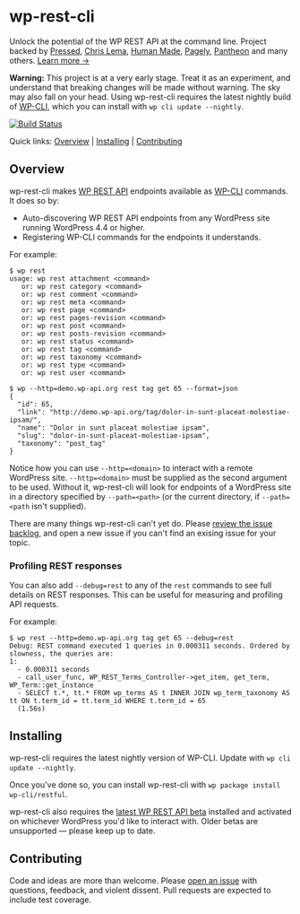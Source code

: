 wp-rest-cli
===========

Unlock the potential of the WP REST API at the command line. Project backed by [Pressed](https://www.pressed.net/), [Chris Lema](https://chrislema.com/), [Human Made](https://hmn.md/), [Pagely](https://pagely.com/), [Pantheon](https://pantheon.io/) and many others. [Learn more →](http://wp-cli.org/restful/)

**Warning:** This project is at a very early stage. Treat it as an experiment, and understand that breaking changes will be made without warning. The sky may also fall on your head. Using wp-rest-cli requires the latest nightly build of [WP-CLI](http://wp-cli.org/), which you can install with `wp cli update --nightly`.

[![Build Status](https://travis-ci.org/wp-cli/restful.svg?branch=master)](https://travis-ci.org/wp-cli/restful)

Quick links: [Overview](#overview) | [Installing](#installing) | [Contributing](#Contributing)

## Overview

wp-rest-cli makes [WP REST API](http://v2.wp-api.org/) endpoints available as [WP-CLI](http://wp-cli.org/) commands. It does so by:

* Auto-discovering WP REST API endpoints from any WordPress site running WordPress 4.4 or higher.
* Registering WP-CLI commands for the endpoints it understands.

For example:

    $ wp rest
    usage: wp rest attachment <command>
       or: wp rest category <command>
       or: wp rest comment <command>
       or: wp rest meta <command>
       or: wp rest page <command>
       or: wp rest pages-revision <command>
       or: wp rest post <command>
       or: wp rest posts-revision <command>
       or: wp rest status <command>
       or: wp rest tag <command>
       or: wp rest taxonomy <command>
       or: wp rest type <command>
       or: wp rest user <command>

    $ wp --http=demo.wp-api.org rest tag get 65 --format=json
    {
      "id": 65,
      "link": "http://demo.wp-api.org/tag/dolor-in-sunt-placeat-molestiae-ipsam/",
      "name": "Dolor in sunt placeat molestiae ipsam",
      "slug": "dolor-in-sunt-placeat-molestiae-ipsam",
      "taxonomy": "post_tag"
    }

Notice how you can use `--http=<domain>` to interact with a remote WordPress site. `--http=<domain>` must be supplied as the second argument to be used. Without it, wp-rest-cli will look for endpoints of a WordPress site in a directory specified by `--path=<path>` (or the current directory, if `--path=<path` isn't supplied).

There are many things wp-rest-cli can't yet do. Please [review the issue backlog](https://github.com/wp-cli/restful/issues), and open a new issue if you can't find an exising issue for your topic.

### Profiling REST responses

You can also add `--debug=rest` to any of the `rest` commands to see full details on REST responses. This can be useful for measuring and profiling API requests.

For example:

    $ wp rest --http=demo.wp-api.org tag get 65 --debug=rest
    Debug: REST command executed 1 queries in 0.000311 seconds. Ordered by slowness, the queries are:
    1:
      - 0.000311 seconds
      - call_user_func, WP_REST_Terms_Controller->get_item, get_term, WP_Term::get_instance
      - SELECT t.*, tt.* FROM wp_terms AS t INNER JOIN wp_term_taxonomy AS tt ON t.term_id = tt.term_id WHERE t.term_id = 65
      (1.56s)

## Installing

wp-rest-cli requires the latest nightly version of WP-CLI. Update with `wp cli update --nightly`.

Once you've done so, you can install wp-rest-cli with `wp package install wp-cli/restful`.

wp-rest-cli also requires the [latest WP REST API beta](https://wordpress.org/plugins/rest-api/) installed and activated on whichever WordPress you'd like to interact with. Older betas are unsupported — please keep up to date.

## Contributing

Code and ideas are more than welcome. Please [open an issue](https://github.com/wp-cli/restful/issues) with questions, feedback, and violent dissent. Pull requests are expected to include test coverage.
